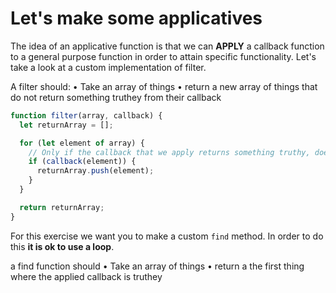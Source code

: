 # Let's make some applicatives

The idea of an applicative function is that we can **APPLY** a callback function to a general purpose function in order to attain specific functionality. Let's take a look at a custom implementation of filter.

A filter should:
• Take an array of things
• return a new array of things that do not return something truthey from their callback

```js
function filter(array, callback) {
  let returnArray = [];

  for (let element of array) {
    // Only if the callback that we apply returns something truthy, does it get pushed into the new array
    if (callback(element)) {
      returnArray.push(element);
    }
  }

  return returnArray;
}
```

For this exercise we want you to make a custom `find` method. In order to do this **it is ok to use a loop**.

a find function should
• Take an array of things
• return a the first thing where the applied callback is truthey
